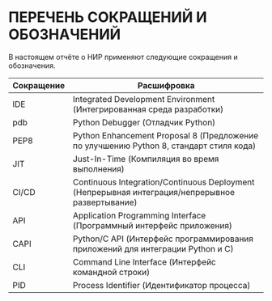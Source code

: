 # ПЕРЕЧЕНЬ СОКРАЩЕНИЙ И ОБОЗНАЧЕНИЙ

В настоящем отчёте о НИР применяют следующие сокращения и обозначения.

| Сокращение | Расшифровка                                                                                     |
|------------|-------------------------------------------------------------------------------------------------|
| IDE        | Integrated Development Environment (Интегрированная среда разработки)                           |
| pdb        | Python Debugger (Отладчик Python)                                                               |
| PEP8      | Python Enhancement Proposal 8 (Предложение по улучшению Python 8, стандарт стиля кода)          |
| JIT        | Just-In-Time (Компиляция во время выполнения)                                                   |
| CI/CD      | Continuous Integration/Continuous Deployment (Непрерывная интеграция/непрерывное развертывание) |
| API        | Application Programming Interface (Программный интерфейс приложения)                            |
| CAPI       | Python/C API (Интерфейс программирования приложений для интеграции Python и C)                  |
| CLI        | Command Line Interface (Интерфейс командной строки)                                             |
| PID        | Process Identifier (Идентификатор процесса)                                                     |
